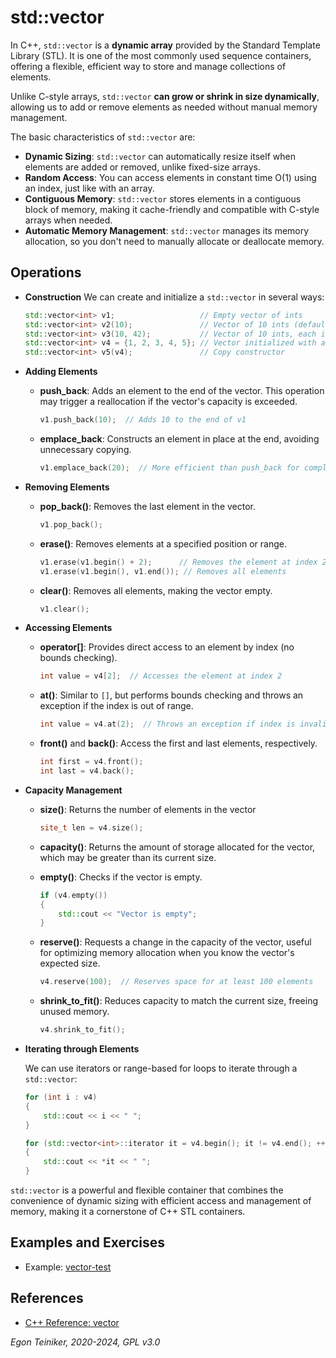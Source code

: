 # std::vector

In C++, `std::vector` is a **dynamic array** provided by the Standard 
Template Library (STL). It is one of the most commonly used sequence 
containers, offering a flexible, efficient way to store and manage 
collections of elements. 

Unlike C-style arrays, `std::vector` **can grow or shrink in size dynamically**, 
allowing us to add or remove elements as needed without manual memory management.

The basic characteristics of `std::vector` are:
* **Dynamic Sizing**: `std::vector` can automatically resize itself when 
    elements are added or removed, unlike fixed-size arrays.
* **Random Access**: You can access elements in constant time O(1) using 
    an index, just like with an array.
* **Contiguous Memory**: `std::vector` stores elements in a contiguous block 
    of memory, making it cache-friendly and compatible with C-style arrays 
    when needed.
* **Automatic Memory Management**: `std::vector` manages its memory allocation, 
    so you don't need to manually allocate or deallocate memory.

## Operations

* **Construction**
    We can create and initialize a `std::vector` in several ways:
    ```C++
    std::vector<int> v1;                   // Empty vector of ints
    std::vector<int> v2(10);               // Vector of 10 ints (default initialized to 0)
    std::vector<int> v3(10, 42);           // Vector of 10 ints, each initialized to 42
    std::vector<int> v4 = {1, 2, 3, 4, 5}; // Vector initialized with a list of values
    std::vector<int> v5(v4);               // Copy constructor    
    ```

* **Adding Elements**
    * **push_back**: Adds an element to the end of the vector. This operation 
        may trigger a reallocation if the vector's capacity is exceeded.
        ```C++
        v1.push_back(10);  // Adds 10 to the end of v1
        ```
    * **emplace_back**: Constructs an element in place at the end, avoiding unnecessary copying.
        ```C++
        v1.emplace_back(20);  // More efficient than push_back for complex objects
        ```
* **Removing Elements**
    * **pop_back()**: Removes the last element in the vector.
        ```C++
        v1.pop_back();
        ```
    * **erase()**: Removes elements at a specified position or range.
        ```C++
        v1.erase(v1.begin() + 2);      // Removes the element at index 2
        v1.erase(v1.begin(), v1.end()); // Removes all elements
        ```
    * **clear()**: Removes all elements, making the vector empty.
        ```C++
        v1.clear();
        ```

* **Accessing Elements**
    * **operator[]**: Provides direct access to an element by index (no bounds checking).
        ```C++
        int value = v4[2];  // Accesses the element at index 2
        ```

    * **at()**: Similar to `[]`, but performs bounds checking and throws an exception if 
        the index is out of range.
        ```C++
        int value = v4.at(2);  // Throws an exception if index is invalid
        ```
    * **front()** and **back()**: Access the first and last elements, respectively.
        ```C++
        int first = v4.front();
        int last = v4.back();
        ```

* **Capacity Management**

    * **size()**: Returns the number of elements in the vector
        ```C++
        site_t len = v4.size();
        ```

    * **capacity()**: Returns the amount of storage allocated for the vector, 
        which may be greater than its current size.

    * **empty()**: Checks if the vector is empty.
        ```C++
        if (v4.empty()) 
        {
            std::cout << "Vector is empty";
        }
        ```
    * **reserve()**: Requests a change in the capacity of the vector, useful for 
        optimizing memory allocation when you know the vector's expected size.
        ```C++
        v4.reserve(100);  // Reserves space for at least 100 elements
        ```
    
    * **shrink_to_fit()**: Reduces capacity to match the current size, freeing 
        unused memory.
        ```C++
        v4.shrink_to_fit();
        ```

* **Iterating through Elements**

    We can use iterators or range-based for loops to iterate through a `std::vector`:
    ```C++
    for (int i : v4) 
    {
        std::cout << i << " ";
    }
    ```

    ```C++
    for (std::vector<int>::iterator it = v4.begin(); it != v4.end(); ++it) 
    {
        std::cout << *it << " ";
    }
    ```

`std::vector` is a powerful and flexible container that combines the convenience 
of dynamic sizing with efficient access and management of memory, making it a 
cornerstone of C++ STL containers.

## Examples and Exercises

* Example: [vector-test](vector-test/)


## References

* [C++ Reference: vector](https://en.cppreference.com/w/cpp/container/vector)


*Egon Teiniker, 2020-2024, GPL v3.0*
